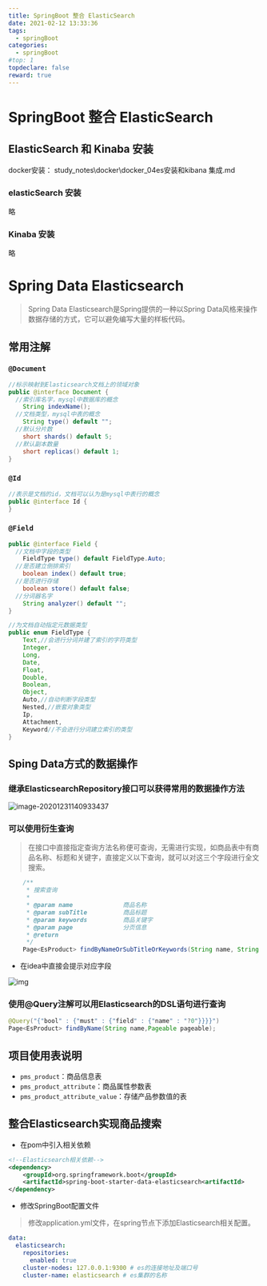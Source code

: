 ```yaml
---
title: SpringBoot 整合 ElasticSearch
date: 2021-02-12 13:33:36
tags:
  - springBoot
categories:
  - springBoot
#top: 1
topdeclare: false
reward: true
---
```


# SpringBoot 整合 ElasticSearch

## ElasticSearch 和 Kinaba 安装

docker安装： study_notes\docker\docker_04es安装和kibana 集成.md

### elasticSearch 安装

略

### Kinaba 安装

略

# Spring Data Elasticsearch

> Spring Data Elasticsearch是Spring提供的一种以Spring Data风格来操作数据存储的方式，它可以避免编写大量的样板代码。

<!--starter-->

## 常用注解

### `@Document`

```java
//标示映射到Elasticsearch文档上的领域对象
public @interface Document {
  //索引库名字，mysql中数据库的概念
    String indexName();
  //文档类型，mysql中表的概念
    String type() default "";
  //默认分片数
    short shards() default 5;
  //默认副本数量
    short replicas() default 1;
}
```

### `@Id`

```java
//表示是文档的id，文档可以认为是mysql中表行的概念
public @interface Id {
}
```

### `@Field`

```java
public @interface Field {
  //文档中字段的类型
    FieldType type() default FieldType.Auto;
  //是否建立倒排索引
    boolean index() default true;
  //是否进行存储
    boolean store() default false;
  //分词器名字
    String analyzer() default "";
}

//为文档自动指定元数据类型
public enum FieldType {
    Text,//会进行分词并建了索引的字符类型
    Integer,
    Long,
    Date,
    Float,
    Double,
    Boolean,
    Object,
    Auto,//自动判断字段类型
    Nested,//嵌套对象类型
    Ip,
    Attachment,
    Keyword//不会进行分词建立索引的类型
}

```

## Sping Data方式的数据操作

### 继承ElasticsearchRepository接口可以获得常用的数据操作方法

![image-20201231140933437](/zbcn.github.io/assets/postImg/springBoot/SpringBoot02_boot-elastic/image-20201231140933437.png)

### 可以使用衍生查询

> 在接口中直接指定查询方法名称便可查询，无需进行实现，如商品表中有商品名称、标题和关键字，直接定义以下查询，就可以对这三个字段进行全文搜索。

```java
    /**
     * 搜索查询
     *
     * @param name              商品名称
     * @param subTitle          商品标题
     * @param keywords          商品关键字
     * @param page              分页信息
     * @return
     */
    Page<EsProduct> findByNameOrSubTitleOrKeywords(String name, String subTitle, String keywords, Pageable page);
```

- 在idea中直接会提示对应字段

![img](/zbcn.github.io/assets/postImg/springBoot/SpringBoot02_boot-elastic/arch_screen_32.png)

### 使用@Query注解可以用Elasticsearch的DSL语句进行查询

```java
@Query("{"bool" : {"must" : {"field" : {"name" : "?0"}}}}")
Page<EsProduct> findByName(String name,Pageable pageable);
```

## 项目使用表说明

- `pms_product`：商品信息表
- `pms_product_attribute`：商品属性参数表
- `pms_product_attribute_value`：存储产品参数值的表

## 整合Elasticsearch实现商品搜索

- 在pom中引入相关依赖

```xml
<!--Elasticsearch相关依赖-->
<dependency>
    <groupId>org.springframework.boot</groupId>
    <artifactId>spring-boot-starter-data-elasticsearch<artifactId>
</dependency>
```

- 修改SpringBoot配置文件

> 修改application.yml文件，在spring节点下添加Elasticsearch相关配置。

```yaml
data:
  elasticsearch:
    repositories:
      enabled: true
    cluster-nodes: 127.0.0.1:9300 # es的连接地址及端口号
    cluster-name: elasticsearch # es集群的名称
```

